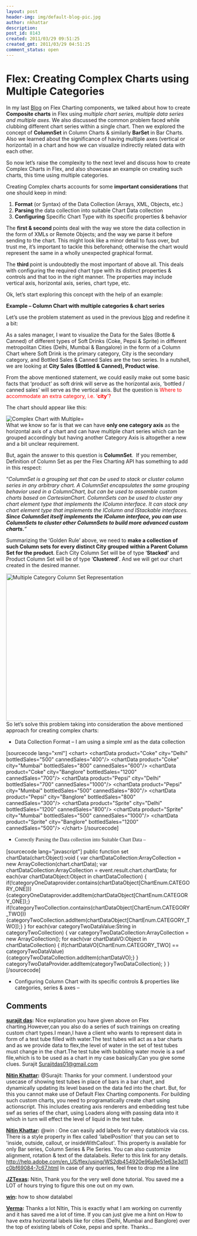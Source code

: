 ```yaml
---
layout: post
header-img: img/default-blog-pic.jpg
author: nkhattar
description: 
post_id: 8143
created: 2011/03/29 09:51:25
created_gmt: 2011/03/29 04:51:25
comment_status: open
---
```


# Flex: Creating Complex Charts using Multiple Categories

<p>In my last <a href=" http://xebee.xebia.in/2011/03/24/flex-composite-charts-with-multiple-series-axes/" target="_blank">Blog</a> on Flex Charting components, we talked about how to create <strong>Composite charts</strong> in Flex using <em>multiple chart series, multiple data series and multiple axes</em>. We also discussed the common problem faced while clubbing different chart series within a single chart. Then we explored the concept of <strong>ColumnSet</strong> in Column Charts &amp; similarly <strong>BarSet</strong> in Bar Charts. Also we learned about the significance of having multiple axes (vertical or horizontal) in a chart and how we can visualize indirectly related data with each other.</p>
<p>So now let’s raise the complexity to the next level and discuss how to create Complex Charts in Flex, and also showcase an example on creating such charts, this time using multiple categories.<!--more--></p>
<p>Creating Complex charts accounts for some <strong>important considerations</strong> that one should keep in mind:
<ol>
    <li><strong>Format</strong> (or Syntax) of the Data Collection (Arrays,      XML, Objects, etc.)</li>
    <li><strong>Parsing </strong>the data collection into suitable Chart      Data collection</li>
    <li><strong>Configuring</strong> Specific Chart Type with its specific      properties &amp; behavior</li>
</ol>
The <strong>first &amp; second </strong>points deal with the way we store the data collection in the form of XMLs or Remote Objects; and the way we parse it before sending to the chart. This might look like a minor detail to fuss over, but trust me, it’s important to tackle this beforehand; otherwise the chart would represent the same in a wholly unexpected graphical format.</p>
<p>The <strong>third </strong>point is undoubtedly the most important of above all. This deals with configuring the required chart type with its distinct properties &amp; controls and that too in the right manner. The properties may include vertical axis, horizontal axis, series, chart type, etc.</p>
<p>Ok, let’s start exploring this concept with the help of an example:</p>
<p><strong>Example – Column Chart with multiple categories &amp; chart series</strong></p>
<p>Let’s use the problem statement as used in the previous <a href="http://xebee.xebia.in/2011/03/24/flex-composite-charts-with-multiple-series-axes/#compositeChartEg1" target="_blank">blog</a> and redefine it a bit:</p>
<p>As a sales manager, I want to visualize the Data for the Sales (Bottle &amp; Canned) of different types of Soft Drinks (Coke, Pepsi &amp; Sprite) in different metropolitan Cities (Delhi, Mumbai &amp; Bangalore) in the form of a Column Chart where Soft Drink is the primary category, City is the secondary category, and Bottled Sales &amp; Canned Sales are the two series. In a nutshell, we are looking at <strong>City Sales (Bottled &amp; Canned), Product wise</strong>.</p>
<p>From the above mentioned statement, we could easily make out some basic facts that ‘product’ as soft drink will serve as the horizontal axis, ‘bottled / canned sales’ will serve as the vertical axis. But the question is <span style="color: #ff0000;">Where to accommodate an extra category, i.e. ‘<strong>city</strong>’?</span></p>
<p>The chart should appear like this:
<div style="width: 100%; align: center;"><img class="aligncenter size-full wp-image-8155" title="MultipleCategoryChart" src="http://xebee.xebia.in/wp-content/uploads/2011/03/MultipleCategoryChart.bmp" alt="Complex Chart with Multiple=" /></div>
What we know so far is that we can have <strong>only one category axis</strong> as the horizontal axis of a chart and can have multiple chart series which can be grouped accordingly but having another Category Axis is altogether a new and a bit unclear requirement.</p>
<p>But, again the answer to this question is <strong>ColumnSet</strong>.  If you remember, Definition of Column Set as per the Flex Charting API has something to add in this respect:</p>
<p>“<em>ColumnSet is a grouping set that can be used to stack or cluster column series in any arbitrary chart. A ColumnSet encapsulates the same grouping behavior used in a ColumnChart, but can be used to assemble custom charts based on CartesianChart. ColumnSets can be used to cluster any chart element type that implements the IColumn<strong> </strong>interface. It can stack any chart element type that implements the IColumn and IStackable interfaces. </em><strong><em>Since ColumnSet itself implements the IColumn interface, you can use ColumnSets to cluster other ColumnSets to build more advanced custom charts.</em></strong><em>”</em></p>
<p>Summarizing the ‘Golden Rule’ above, we need to <strong>make a collection of such Column sets for every distinct City grouped within a Parent Column Set for the product</strong>. Each City Column Set will be of type ‘<strong>Stacked’</strong> and Product Column Set will be of type ‘<strong>Clustered’</strong>.
And we will get our chart created in the desired manner.
<div style="width: 100%; align: center;"><img class="aligncenter size-full wp-image-8156" title="MultipleCategoryColumnSet" src="http://xebee.xebia.in/wp-content/uploads/2011/03/MultipleCategoryColumnSet.png" alt="Multiple Category Column Set Representation" width="546" height="402" /></div>
So let’s solve this problem taking into consideration the above mentioned approach for creating complex charts:
<ul>
    <li>Data Collection Format – I am using a simple xml as the data collection</li>
</ul>
[sourcecode lang="xml"]
&lt;chart&gt;
   &lt;chartData product=&quot;Coke&quot; city=&quot;Delhi&quot; bottledSales=&quot;500&quot; cannedSales=&quot;400&quot;/&gt;
   &lt;chartData product=&quot;Coke&quot; city=&quot;Mumbai&quot; bottledSales=&quot;800&quot; cannedSales=&quot;600&quot;/&gt;
   &lt;chartData product=&quot;Coke&quot; city=&quot;Banglore&quot; bottledSales=&quot;1200&quot; cannedSales=&quot;700&quot;/&gt;
   &lt;chartData product=&quot;Pepsi&quot; city=&quot;Delhi&quot; bottledSales=&quot;700&quot; cannedSales=&quot;1000&quot;/&gt;
   &lt;chartData product=&quot;Pepsi&quot; city=&quot;Mumbai&quot; bottledSales=&quot;500&quot; cannedSales=&quot;800&quot;/&gt;
   &lt;chartData product=&quot;Pepsi&quot; city=&quot;Banglore&quot; bottledSales=&quot;800&quot; cannedSales=&quot;300&quot;/&gt;
   &lt;chartData product=&quot;Sprite&quot; city=&quot;Delhi&quot; bottledSales=&quot;1200&quot; cannedSales=&quot;800&quot;/&gt;
   &lt;chartData product=&quot;Sprite&quot; city=&quot;Mumbai&quot; bottledSales=&quot;500&quot; cannedSales=&quot;1000&quot;/&gt;
   &lt;chartData product=&quot;Sprite&quot; city=&quot;Banglore&quot; bottledSales=&quot;1200&quot; cannedSales=&quot;500&quot;/&gt;
&lt;/chart&gt;
[/sourcecode]
<ul>
    <li><span style="font-family: Georgia, 'Times New Roman', 'Bitstream Charter', Times, serif; line-height: 19px; white-space: normal;">Correctly Parsing the Data collection into      Suitable Chart Data –</span></li>
</ul>
[sourcecode lang="javascript"]
public function set chartData(chart:Object):void
{
   var chartDataCollection:ArrayCollection = new ArrayCollection(chart.chartData);
   var chartDataCollection:ArrayCollection = event.result.chart.chartData;
   for each(var chartDataObject:Object in chartDataCollection)
   {
     if(!categoryOneDataprovider.contains(chartDataObject[ChartEnum.CATEGORY_ONE]))
        {categoryOneDataprovider.addItem(chartDataObject[ChartEnum.CATEGORY_ONE]);}
     if(!categoryTwoCollection.contains(chartDataObject[ChartEnum.CATEGORY_TWO]))
        {categoryTwoCollection.addItem(chartDataObject[ChartEnum.CATEGORY_TWO]);}
   }
   for each(var categoryTwoDataValue:String in categoryTwoCollection)
   {
     var categoryTwoDataCollection:ArrayCollection = new ArrayCollection();
     for each(var chartDataVO:Object in chartDataCollection)
     {
         if(chartDataVO[ChartEnum.CATEGORY_TWO] == categoryTwoDataValue)
           {categoryTwoDataCollection.addItem(chartDataVO);}
     }
     categoryTwoDataProvider.addItem(categoryTwoDataCollection);
   }
}
[/sourcecode]
<ul>
    <li>Configuring Column Chart with its specific controls &amp; properties like categories, series &amp; axes –</li>
</ul></p>

## Comments

**[surajit das](#5696 "2011-07-08 16:21:27"):** Nice explanation you have given above on Flex charting.However,can you also do a series of such trainings on creating custom chart types.I mean,I have a client who wants to represent data in form of a test tube filled with water.The test tubes will act as a bar charts and as we provide data to flex,the level of water in the set of test tubes must change in the chart.The test tube with bubbling water movie is a swf file,which is to be used as a chart in my case basically.Can you give some clues. Surajit Surajitdas01@gmail.com

**[Nitin Khattar](#5699 "2011-07-08 21:19:28"):** @Surajit: Thanks for your comment. I understood your usecase of showing test tubes in place of bars in a bar chart, and dynamically updating its level based on the data fed into the chart. But, for this you cannot make use of Default Flex Charting components. For building such custom charts, you need to programatically create chart using actionscript. This includes creating axis renderers and embedding test tube swf as series of the chart, using Loaders along with passing data into it which in turn will effect the level of liquid in the test tube.

**[Nitin Khattar](#6416 "2011-12-19 09:57:20"):** @win : One can easily add labels for every datablock via css. There is a style property in flex called 'labelPosition' that you can set to 'inside, outside, callout, or insideWithCallout'. This property is available for only Bar series, Column Series & Pie Series. You can also customize alignment, rotation & text of the datalabels. Refer to this link for any details. http://help.adobe.com/en_US/flex/using/WS2db454920e96a9e51e63e3d11c0bf69084-7c67.html In case of any queries, feel free to drop me a line

**[JZTexas](#5994 "2011-10-07 21:31:03"):** Nitin, Thank you for the very well done tutorial. You saved me a LOT of hours trying to figure this one out on my own.

**[win](#6401 "2011-12-16 06:45:46"):** how to show datalabel

**[Verma](#7907 "2012-03-13 12:22:53"):** Thanks a lot NItin, This is exactly what I am working on currently and it has saved me a lot of time. If you can just give me a hint on How to have extra horizontal labels like for cities (Delhi, Mumbai and Banglore) over the top of existing labels of Coke, pepsi and sprite. Thanks...

